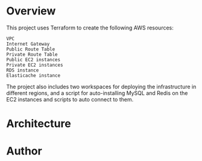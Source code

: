 # Overview

This project uses Terraform to create the following AWS resources:

    VPC
    Internet Gateway
    Public Route Table
    Private Route Table
    Public EC2 instances
    Private EC2 instances
    RDS instance
    Elasticache instance

The project also includes two workspaces for deploying the infrastructure in different regions, and a script for auto-installing MySQL and Redis on the EC2 instances and scripts to auto connect to them.

# Architecture 


# Author



